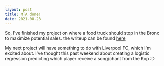 ```yaml
---
layout: post
title: MTA done!
date: 2021-08-23
---
```


So, I've finished my project on where a food truck should stop in the Bronx to maximize potential sales. the writeup can be found [here](https://github.com/ClaytonYoung/ClaytonYoung.github.io/blob/master/assets/Metis/EDA/EDA_project_writeup_Clayton_Young.ipynb)<p></p>

My next project will have something to do with Liverpool FC, which I'm excited about. I've thought this past weekend about creating a logistic regression predicting which player receive a song/chant from the Kop :D

  
 
